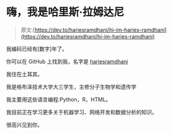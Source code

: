 # 嗨，我是哈里斯·拉姆达尼

> 原文:[https://dev.to/hariesramdhani/hi-im-haries-ramdhani](https://dev.to/hariesramdhani/hi-im-haries-ramdhani)

我编码已经有[数字]年了。

你可以在 GitHub 上找到我，名字是 [hariesramdhani](https://github.com/hariesramdhani)

我住在土耳其。

我是格布泽技术大学大三学生，主修分子生物学和遗传学

我主要用这些语言编程:Python，R，HTML。

我目前正在学习更多关于机器学习、网络开发和数据分析的知识。

很高兴见到你。